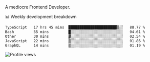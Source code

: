 A mediocre Frontend Developer.

📊 Weekly development breakdown
<!--START_SECTION:waka-->

```txt
TypeScript   17 hrs 45 mins  ██████████████████████▒░░   88.77 %
Bash         55 mins         █░░░░░░░░░░░░░░░░░░░░░░░░   04.61 %
Other        30 mins         ▓░░░░░░░░░░░░░░░░░░░░░░░░   02.54 %
JavaScript   22 mins         ▒░░░░░░░░░░░░░░░░░░░░░░░░   01.86 %
GraphQL      14 mins         ▒░░░░░░░░░░░░░░░░░░░░░░░░   01.19 %
```

<!--END_SECTION:waka-->

<img src="https://gpvc.arturio.dev/iqbalfasri" alt="Profile views"/>
